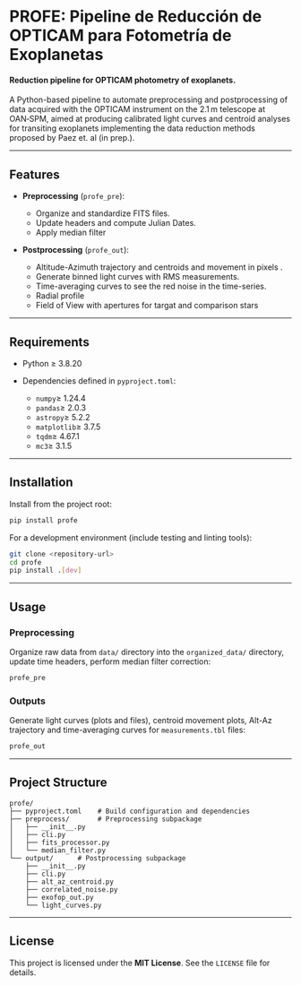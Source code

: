 # PROFE: Pipeline de Reducción de OPTICAM para Fotometría de Exoplanetas
#### Reduction pipeline for OPTICAM photometry of exoplanets.

A Python-based pipeline to automate preprocessing and postprocessing of data acquired with the OPTICAM instrument on the 2.1 m telescope at OAN‑SPM, aimed at producing calibrated light curves and centroid analyses for transiting exoplanets implementing the data reduction methods proposed by Paez et. al (in prep.).

---

## Features

* **Preprocessing** (`profe_pre`):

  * Organize and standardize FITS files.
  * Update headers and compute Julian Dates.
  * Apply median filter
* **Postprocessing** (`profe_out`):

  * Altitude-Azimuth trajectory and centroids and movement in pixels .
  * Generate binned light curves with RMS measurements.
  * Time-averaging curves to see the red noise in the time-series.
  * Radial profile
  * Field of View with apertures for targat and comparison stars

---

## Requirements

* Python ≥ 3.8.20
* Dependencies defined in `pyproject.toml`:

  * `numpy`$\geq$ 1.24.4
  * `pandas`$\geq$ 2.0.3
  * `astropy`$\geq$ 5.2.2
  * `matplotlib`$\geq$ 3.7.5
  * `tqdm`$\geq$ 4.67.1
  * `mc3`$\geq$ 3.1.5

---

## Installation

Install from the project root:

```bash
pip install profe
```

For a development environment (include testing and linting tools):

```bash
git clone <repository-url>
cd profe
pip install .[dev]
```

---

## Usage

### Preprocessing

Organize raw data from `data/` directory into the `organized_data/` directory, update time headers, perform median filter correction:

```bash
profe_pre
```

### Outputs

Generate light curves (plots and files), centroid movement plots, Alt-Az trajectory and time-averaging curves for `measurements.tbl` files:

```bash
profe_out
```


---

## Project Structure

```
profe/
├── pyproject.toml    # Build configuration and dependencies
├── preprocess/       # Preprocessing subpackage
│   ├── __init__.py
│   ├── cli.py
│   ├── fits_processor.py
│   └── median_filter.py
└── output/      # Postprocessing subpackage
    ├── __init__.py
    ├── cli.py
    ├── alt_az_centroid.py
    ├── correlated_noise.py
    ├── exofop_out.py
    └── light_curves.py

```

---

<!-- ## Development & Contribution

1. Fork the repository.
2. Create a branch for your feature or fix:

   ```bash
   ```

git checkout -b feature/awesome-feature

````
3. Write tests under `tests/` and ensure they pass:
   ```bash
pytest
````

4. Format code with `black` and sort imports with `isort`.
5. Open a pull request describing your changes.

--- -->

## License

This project is licensed under the **MIT License**. See the `LICENSE` file for details.
